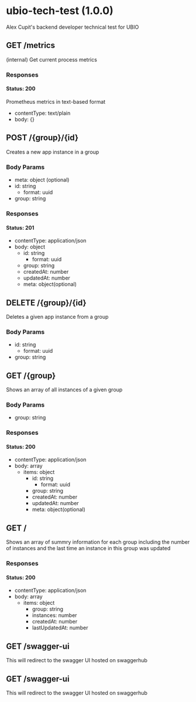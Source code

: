 # ubio-tech-test (1.0.0)
Alex Cupit's backend developer technical test for UBIO


## GET /metrics
(internal) Get current process metrics


### Responses
#### Status: 200
Prometheus metrics in text-based format
- contentType: text/plain
- body: {}


## POST /{group}/{id}
Creates a new app instance in a group


### Body Params
- meta: object (optional)
- id: string
  - format: uuid
- group: string


### Responses
#### Status: 201
- contentType: application/json
- body: object
  - id: string
    - format: uuid
  - group: string
  - createdAt: number
  - updatedAt: number
  - meta: object(optional)


## DELETE /{group}/{id}
Deletes a given app instance from a group


### Body Params
- id: string
  - format: uuid
- group: string


## GET /{group}
Shows an array of all instances of a given group


### Body Params
- group: string


### Responses
#### Status: 200
- contentType: application/json
- body: array
  - items: object
    - id: string
      - format: uuid
    - group: string
    - createdAt: number
    - updatedAt: number
    - meta: object(optional)


## GET /
Shows an array of summry information for each group including the number of instances and the last time an instance in this group was updated


### Responses
#### Status: 200
- contentType: application/json
- body: array
  - items: object
    - group: string
    - instances: number
    - createdAt: number
    - lastUpdatedAt: number


## GET /swagger-ui
This will redirect to the swagger UI hosted on swaggerhub


## GET /swagger-ui
This will redirect to the swagger UI hosted on swaggerhub